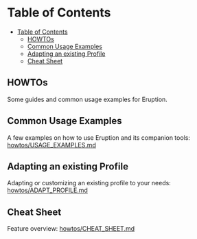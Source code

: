 # Table of Contents

- [Table of Contents](#table-of-contents)
  - [HOWTOs](#howtos)
  - [Common Usage Examples](#common-usage-examples)
  - [Adapting an existing Profile](#adapting-an-existing-profile)
  - [Cheat Sheet](#cheat-sheet)

## HOWTOs

Some guides and common usage examples for Eruption.

## Common Usage Examples

A few examples on how to use Eruption and its companion tools:
[howtos/USAGE_EXAMPLES.md](howtos/USAGE_EXAMPLES.md)

## Adapting an existing Profile

Adapting or customizing an existing profile to your needs:
[howtos/ADAPT_PROFILE.md](howtos/ADAPT_PROFILE.md)

## Cheat Sheet

Feature overview:
[howtos/CHEAT_SHEET.md](howtos/CHEAT_SHEET.md)
